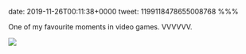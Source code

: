date: 2019-11-26T00:11:38+0000
tweet: 1199118478655008768
%%%

One of my favourite moments in video games. VVVVVV.

![](EKQf5Q7WkAUQYgP.jpg)
